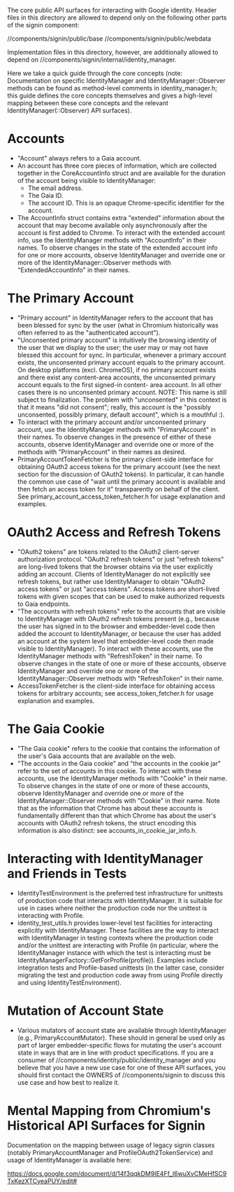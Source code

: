 The core public API surfaces for interacting with Google identity. Header files
in this directory are allowed to depend only on the following other parts of the
signin component:

//components/signin/public/base
//components/signin/public/webdata

Implementation files in this directory, however, are additionally allowed to
depend on //components/signin/internal/identity_manager.

Here we take a quick guide through the core concepts (note: Documentation on
specific IdentityManager and IdentityManager::Observer methods can be found as
method-level comments in identity_manager.h; this guide defines the core
concepts themselves and gives a high-level mapping between these core concepts
and the relevant IdentityManager(::Observer) API surfaces).

# Accounts
- "Account" always refers to a Gaia account.
- An account has three core pieces of information, which are collected together
  in the CoreAccountInfo struct and are available for the duration of the
  account being visible to IdentityManager:
  - The email address.
  - The Gaia ID.
  - The account ID. This is an opaque Chrome-specific identifier for the
    account.
- The AccountInfo struct contains extra "extended" information about the account
  that may become available only asynchronously after the account is first added
  to Chrome. To interact with the extended account info, use the IdentityManager
  methods with "AccountInfo" in their names. To observe changes in the state of
  the extended account info for one or more accounts, observe IdentityManager
  and override one or more of the IdentityManager::Observer methods with
  "ExtendedAccountInfo" in their names.

# The Primary Account
- "Primary account" in IdentityManager refers to the account that has been 
  blessed for sync by the user (what in Chromium historically was often referred
  to as the "authenticated account").
- "Unconsented primary account" is intuitively the browsing identity of the user
  that we display to the user; the user may or may not have blessed this account
  for sync. In particular, whenever a primary account exists, the unconsented
  primary account equals to the primary account. On desktop platforms (excl.
  ChromeOS), if no primary account exists and there exist any content-area
  accounts, the unconsented primary account equals to the first signed-in content-
  area account. In all other cases there is no unconsented primary account.
  NOTE: This name is still subject to finalization. The problem with
  "unconsented" in this context is that it means "did not consent"; really, this
  account is the "possibly unconsented, possibly primary, default account", which
  is a mouthful :).
- To interact with the primary account and/or unconsented primary account, use
  the IdentityManager methods with "PrimaryAccount" in their names. To observe
  changes in the presence of either of these accounts, observe IdentityManager
  and override one or more of the methods with "PrimaryAccount" in their names
  as desired.
- PrimaryAccountTokenFetcher is the primary client-side interface for obtaining
  OAuth2 access tokens for the primary account (see the next section for the
  discussion of OAuth2 tokens). In particular, it can handle the common use case
  of "wait until the primary account is available and then fetch an access token
  for it" transparently on behalf of the client. See
  primary_account_access_token_fetcher.h for usage explanation and examples.

# OAuth2 Access and Refresh Tokens
- "OAuth2 tokens" are tokens related to the OAuth2 client-server authorization
  protocol. "OAuth2 refresh tokens" or just "refresh tokens" are long-lived
  tokens that the browser obtains via the user explicitly adding an account.
  Clients of IdentityManager do not explicitly see refresh tokens, but rather use
  IdentityManager to obtain "OAuth2 access tokens" or just "access tokens".
  Access tokens are short-lived tokens with given scopes that can be used to make
  authorized requests to Gaia endpoints.
- "The accounts with refresh tokens" refer to the accounts that are visible to
  IdentityManager with OAuth2 refresh tokens present (e.g., because the user has
    signed in to the browser and embedder-level code then added the account to
    IdentityManager, or because the user has added an account at the
    system level that embedder-level code then made visible to IdentityManager).
  To interact with these accounts, use the IdentityManager methods with
  "RefreshToken" in their name. To observe changes in the state of one or more
  of these accounts, observe IdentityManager and override one or more of the
  IdentityManager::Observer methods with "RefreshToken" in their name.
- AccessTokenFetcher is the client-side interface for obtaining access tokens
  for arbitrary accounts; see access_token_fetcher.h for usage explanation and
  examples.

# The Gaia Cookie
- "The Gaia cookie" refers to the cookie that contains the information of the
  user's Gaia accounts that are available on the web.
- "The accounts in the Gaia cookie" and "the accounts in the cookie jar" refer to
  the set of accounts in this cookie. To interact with these accounts, use the
  IdentityManager methods with "Cookie" in their name. To observe changes in the
  state of one or more of these accounts, observe IdentityManager and override
  one or more of the IdentityManager::Observer methods with "Cookie" in their
  name. Note that as the information that Chrome has about these accounts is
  fundamentally different than that which Chrome has about the user's accounts
  with OAuth2 refresh tokens, the struct encoding this information is also
  distinct: see accounts_in_cookie_jar_info.h.

# Interacting with IdentityManager and Friends in Tests
- IdentityTestEnvironment is the preferred test infrastructure for unittests
  of production code that interacts with IdentityManager. It is suitable for
  use in cases where neither the production code nor the unittest is interacting
  with Profile.
- identity_test_utils.h provides lower-level test facilities for interacting
  explicitly with IdentityManager. These facilities are the way to interact with
  IdentityManager in testing contexts where the production code and/or the
  unittest are interacting with Profile (in particular, where the
  IdentityManager instance with which the test is interacting must be
  IdentityManagerFactory::GetForProfile(profile)). Examples include integration
  tests and Profile-based unittests (in the latter case, consider migrating the
  test and production code away from using Profile directly and using
  IdentityTestEnvironment).

# Mutation of Account State
- Various mutators of account state are available through IdentityManager (e.g.,
  PrimaryAccountMutator). These should in general be used only as part of larger
  embedder-specific flows for mutating the user's account state in ways that are
  in line with product specifications. If you are a consumer of
  //components/identity/public/identity_manager and you believe that you have a
  new use case for one of these API surfaces, you should first contact the
  OWNERS of //components/signin to discuss this use case and how best to realize
  it.

# Mental Mapping from Chromium's Historical API Surfaces for Signin
Documentation on the mapping between usage of legacy signin
classes (notably PrimaryAccountManager and ProfileOAuth2TokenService) and usage
of IdentityManager is available here:

https://docs.google.com/document/d/14f3qqkDM9IE4Ff_l6wuXvCMeHfSC9TxKezXTCyeaPUY/edit#
